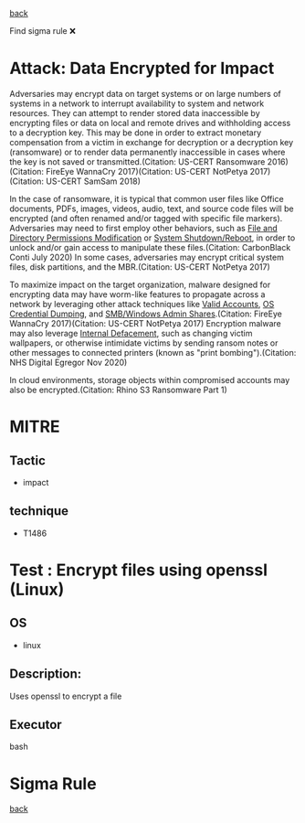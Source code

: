 
[back](../index.md)

Find sigma rule :x: 

# Attack: Data Encrypted for Impact 

Adversaries may encrypt data on target systems or on large numbers of systems in a network to interrupt availability to system and network resources. They can attempt to render stored data inaccessible by encrypting files or data on local and remote drives and withholding access to a decryption key. This may be done in order to extract monetary compensation from a victim in exchange for decryption or a decryption key (ransomware) or to render data permanently inaccessible in cases where the key is not saved or transmitted.(Citation: US-CERT Ransomware 2016)(Citation: FireEye WannaCry 2017)(Citation: US-CERT NotPetya 2017)(Citation: US-CERT SamSam 2018)

In the case of ransomware, it is typical that common user files like Office documents, PDFs, images, videos, audio, text, and source code files will be encrypted (and often renamed and/or tagged with specific file markers). Adversaries may need to first employ other behaviors, such as [File and Directory Permissions Modification](https://attack.mitre.org/techniques/T1222) or [System Shutdown/Reboot](https://attack.mitre.org/techniques/T1529), in order to unlock and/or gain access to manipulate these files.(Citation: CarbonBlack Conti July 2020) In some cases, adversaries may encrypt critical system files, disk partitions, and the MBR.(Citation: US-CERT NotPetya 2017) 

To maximize impact on the target organization, malware designed for encrypting data may have worm-like features to propagate across a network by leveraging other attack techniques like [Valid Accounts](https://attack.mitre.org/techniques/T1078), [OS Credential Dumping](https://attack.mitre.org/techniques/T1003), and [SMB/Windows Admin Shares](https://attack.mitre.org/techniques/T1021/002).(Citation: FireEye WannaCry 2017)(Citation: US-CERT NotPetya 2017) Encryption malware may also leverage [Internal Defacement](https://attack.mitre.org/techniques/T1491/001), such as changing victim wallpapers, or otherwise intimidate victims by sending ransom notes or other messages to connected printers (known as "print bombing").(Citation: NHS Digital Egregor Nov 2020)

In cloud environments, storage objects within compromised accounts may also be encrypted.(Citation: Rhino S3 Ransomware Part 1)

# MITRE
## Tactic
  - impact


## technique
  - T1486


# Test : Encrypt files using openssl (Linux)
## OS
  - linux


## Description:
Uses openssl to encrypt a file


## Executor
bash

# Sigma Rule


[back](../index.md)
